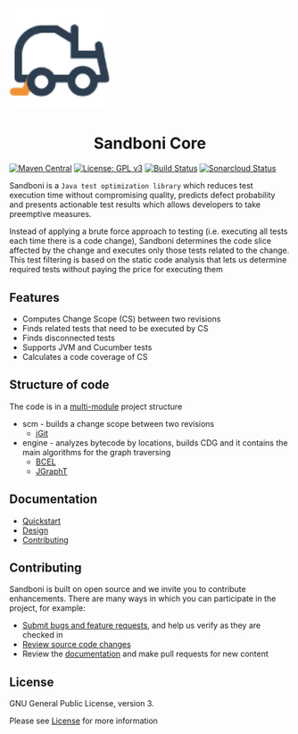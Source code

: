 # <img src="doc/logo.png" width="180" height="180"/>

<h1 align="center">Sandboni Core</h1>

[![Maven Central](https://img.shields.io/maven-central/v/com.github.jpmorganchase.sandboni/sandboni-engine.svg)](https://mvnrepository.com/artifact/com.github.jpmorganchase.sandboni/sandboni-engine)
[![License: GPL v3](https://img.shields.io/badge/License-GPLv3-blue.svg)](https://www.gnu.org/licenses/gpl-3.0)
[![Build Status](https://travis-ci.com/jpmorganchase/sandboni-core.svg?branch=master)](https://travis-ci.com/jpmorganchase/sandboni-core)
[![Sonarcloud Status](https://sonarcloud.io/api/project_badges/measure?project=com.github.jpmorganchase.sandboni%3Asandboni-core&metric=alert_status)](https://sonarcloud.io/dashboard?id=com.github.jpmorganchase.sandboni%3Asandboni-core)

Sandboni is a `Java test optimization library` which reduces test execution time without 
compromising quality, predicts defect probability and presents actionable test results 
which allows developers to take preemptive measures.

Instead of applying a brute force approach to testing (i.e. executing all tests each time 
there is a code change), Sandboni determines the code slice affected by the change and 
executes only those tests related to the change. This test filtering is based on the static 
code analysis that lets us determine required tests without paying the price for executing them

## Features
* Computes Change Scope (CS) between two revisions
* Finds related tests that need to be executed by CS
* Finds disconnected tests
* Supports JVM and Cucumber tests
* Calculates a code coverage of CS

## Structure of code

The code is in a [multi-module](https://maven.apache.org/guides/mini/guide-multiple-modules.html) project structure

* scm - builds a change scope between two revisions 
    * [jGit](https://github.com/eclipse/jgit)
* engine - analyzes bytecode by locations, builds CDG and it contains the main algorithms for the graph traversing
    * [BCEL](https://github.com/apache/commons-bcel)
    * [JGraphT](https://github.com/jgrapht/jgrapht)

## Documentation

* [Quickstart](https://github.com/jpmorganchase/sandboni-core/wiki/Quickstart)
* [Design](https://github.com/jpmorganchase/sandboni-core/wiki/Sandboni-Design)
* [Contributing](https://github.com/jpmorganchase/sandboni-core/wiki/Contributing)

## Contributing
Sandboni is built on open source and we invite you to contribute enhancements. There are many ways in which you can participate in the project, for example:
                                                                               
- [Submit bugs and feature requests](https://github.com/jpmorganchase/sandboni-core/issues), and help us verify as they are checked in
- [Review source code changes](https://github.com/jpmorganchase/sandboni-core/pulls)
- Review the [documentation](https://github.com/jpmorganchase/sandboni-core/wiki) and make pull requests for new content

## License
GNU General Public License, version 3. 

Please see [License](https://choosealicense.com/licenses/gpl-3.0/) for more information